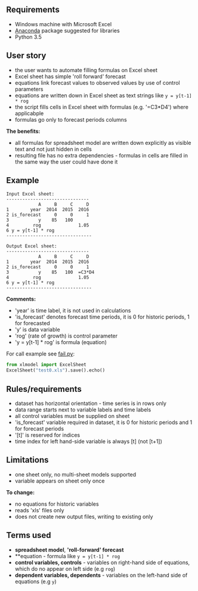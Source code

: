 Requirements
------------
 - Windows machine with Microsoft Excel
 - [Anaconda](https://www.continuum.io/downloads#_windows) package suggested for libraries
 - Python 3.5 

User story
----------
  - the user wants to automate filling formulas on Excel sheet
  - Excel sheet has simple 'roll forward' forecast
  - equations link forecast values to observed values by use of control parameters 
  - equations are written down in Excel sheet as text strings like ```y = y[t-1] * rog```
  - the script fills cells in Excel sheet with formulas (e.g. '=C3*D4') where applicabple
  - formulas go only to forecast periods columns

**The benefits:**
  - all formulas for spreadsheet model are written down explicitly as visible text and not just hidden in cells
  - resulting file has no extra dependencies - formulas in cells are filled in the same way the user could have done it

Example
-------
```
Input Excel sheet:
-------------------------------
            A     B     C     D
1        year  2014  2015  2016
2 is_forecast     0     0     1
3           y    85   100   
4         rog              1.05
6 y = y[t-1] * rog
--------------------------------

Output Excel sheet:
-------------------------------
            A     B     C     D
1        year  2014  2015  2016
2 is_forecast     0     0     1
3           y    85   100  =C3*D4 
4         rog              1.05
6 y = y[t-1] * rog
--------------------------------
```

**Comments:**
- 'year' is time label, it is not used in calculations 
- 'is_forecast' denotes forecast time periods, it is 0 for historic periods, 1 for forecasted
- 'y' is data variable
- 'rog' (rate of growth) is control parameter
- 'y = y[t-1] * rog' is formula (equation)
 
For call example see [fail.py](fail.py):

```python
from xlmodel import ExcelSheet
ExcelSheet("test0.xls").save().echo()
```

Rules/requirements
------------------
 - dataset has horizontal orientation - time series is in rows only 
 - data range starts next to variable labels and time labels
 - all control variables must be supplied on sheet
 - 'is_forecast' variable required in dataset, it is 0 for historic periods and 1 for forecast periods
 - '[t]' is reserved for indices
 -  time index for left hand-side variable is always [t] (not [t+1]) 
  
Limitations
-----------
- one sheet only, no multi-sheet models supported
- variable appears on sheet only once

**To change:**
- no equations for historic variables
- reads 'xls' files only
- does not create new output files, writing to existing only
 
Terms used
----------
- **spreadsheet model**, **'roll-forward' forecast**
- **equation - formula like ```y = y[t-1] * rog```
- **control variables, controls** - variables on right-hand side of equations, which do no appear on left side (e.g ```rog```)
- **dependent variables, dependents** - variables on the left-hand side of equations (e.g ```y```)